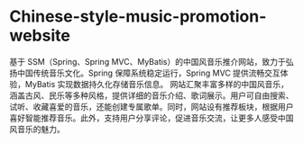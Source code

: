 # Chinese-style-music-promotion-website
基于 SSM（Spring、Spring MVC、MyBatis）的中国风音乐推介网站，致力于弘扬中国传统音乐文化。Spring 保障系统稳定运行，Spring MVC 提供流畅交互体验，MyBatis 实现数据持久化存储音乐信息。  网站汇聚丰富多样的中国风音乐，涵盖古风、民乐等多种风格，提供详细的音乐介绍、歌词展示。用户可自由搜索、试听、收藏喜爱的音乐，还能创建专属歌单。同时，网站设有推荐板块，根据用户喜好智能推荐音乐。此外，支持用户分享评论，促进音乐交流，让更多人感受中国风音乐的魅力。 
